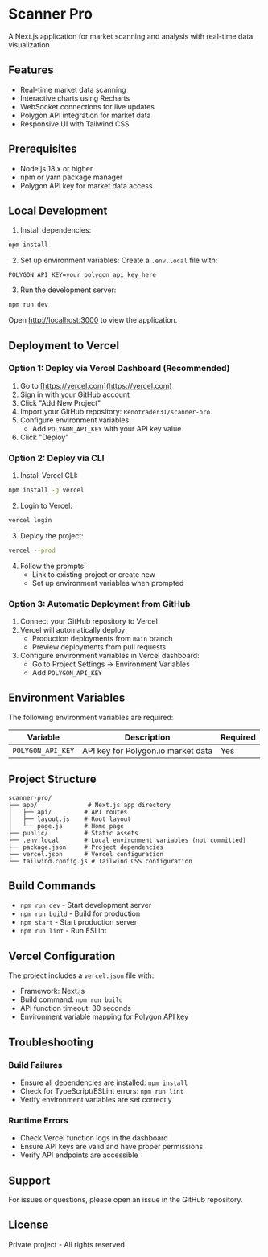 # Scanner Pro

A Next.js application for market scanning and analysis with real-time data visualization.

## Features

- Real-time market data scanning
- Interactive charts using Recharts
- WebSocket connections for live updates
- Polygon API integration for market data
- Responsive UI with Tailwind CSS

## Prerequisites

- Node.js 18.x or higher
- npm or yarn package manager
- Polygon API key for market data access

## Local Development

1. Install dependencies:
```bash
npm install
```

2. Set up environment variables:
Create a `.env.local` file with:
```
POLYGON_API_KEY=your_polygon_api_key_here
```

3. Run the development server:
```bash
npm run dev
```

Open [http://localhost:3000](http://localhost:3000) to view the application.

## Deployment to Vercel

### Option 1: Deploy via Vercel Dashboard (Recommended)

1. Go to [https://vercel.com](https://vercel.com)
2. Sign in with your GitHub account
3. Click "Add New Project"
4. Import your GitHub repository: `Renotrader31/scanner-pro`
5. Configure environment variables:
   - Add `POLYGON_API_KEY` with your API key value
6. Click "Deploy"

### Option 2: Deploy via CLI

1. Install Vercel CLI:
```bash
npm install -g vercel
```

2. Login to Vercel:
```bash
vercel login
```

3. Deploy the project:
```bash
vercel --prod
```

4. Follow the prompts:
   - Link to existing project or create new
   - Set up environment variables when prompted

### Option 3: Automatic Deployment from GitHub

1. Connect your GitHub repository to Vercel
2. Vercel will automatically deploy:
   - Production deployments from `main` branch
   - Preview deployments from pull requests
3. Configure environment variables in Vercel dashboard:
   - Go to Project Settings → Environment Variables
   - Add `POLYGON_API_KEY`

## Environment Variables

The following environment variables are required:

| Variable | Description | Required |
|----------|-------------|----------|
| `POLYGON_API_KEY` | API key for Polygon.io market data | Yes |

## Project Structure

```
scanner-pro/
├── app/              # Next.js app directory
│   ├── api/         # API routes
│   ├── layout.js    # Root layout
│   └── page.js      # Home page
├── public/          # Static assets
├── .env.local       # Local environment variables (not committed)
├── package.json     # Project dependencies
├── vercel.json      # Vercel configuration
└── tailwind.config.js # Tailwind CSS configuration
```

## Build Commands

- `npm run dev` - Start development server
- `npm run build` - Build for production
- `npm start` - Start production server
- `npm run lint` - Run ESLint

## Vercel Configuration

The project includes a `vercel.json` file with:
- Framework: Next.js
- Build command: `npm run build`
- API function timeout: 30 seconds
- Environment variable mapping for Polygon API key

## Troubleshooting

### Build Failures
- Ensure all dependencies are installed: `npm install`
- Check for TypeScript/ESLint errors: `npm run lint`
- Verify environment variables are set correctly

### Runtime Errors
- Check Vercel function logs in the dashboard
- Ensure API keys are valid and have proper permissions
- Verify API endpoints are accessible

## Support

For issues or questions, please open an issue in the GitHub repository.

## License

Private project - All rights reserved